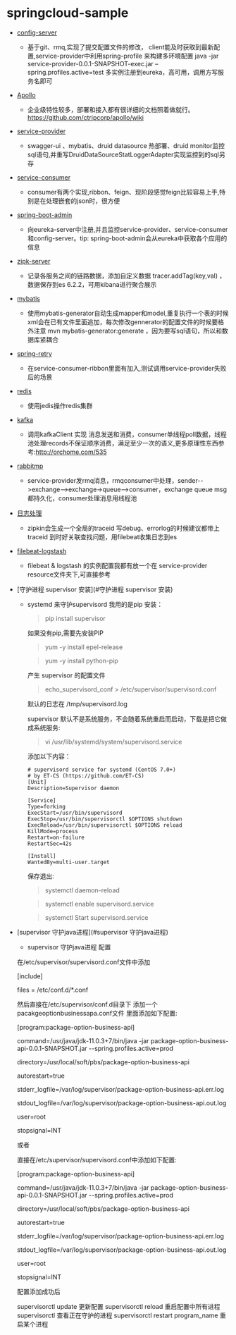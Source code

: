 # springcloud-sample


* [config-server](#config-server)
    *  基于git、rmq,实现了提交配置文件的修改， client能及时获取到最新配置,service-provider中利用spring-profile 来构建多环境配置 java -jar service-provider-0.0.1-SNAPSHOT-exec.jar –spring.profiles.active=test 多实例注册到eureka，高可用，调用方写服务名即可
    
* [Apollo](#config-server)
    * 企业级特性较多，部署和接入都有很详细的文档照着做就行。https://github.com/ctripcorp/apollo/wiki
    
* [service-provider](#service-provider)
    * swagger-ui 、mybatis、druid datasource 热部署、druid monitor监控sql语句,并重写DruidDataSourceStatLoggerAdapter实现监控到的sql另存
    
    
* [service-consumer](#service-consumer)
    * consumer有两个实现,ribbon、feign、现阶段感觉feign比较容易上手,特别是在处理嵌套的json时，很方便
    
    
* [spring-boot-admin](#spring-boot-admin)
    * 向eureka-server中注册,并且监控service-provider、service-consumer和config-server。tip: spring-boot-admin会从eureka中获取各个应用的信息
    
* [zipk-server](#zipk-server)
    * 记录各服务之间的链路数据，添加自定义数据 tracer.addTag(key,val) ，数据保存到es 6.2.2，可用kibana进行聚合展示
    
    
* [mybatis](#mybatis)
    * 使用mybatis-generator自动生成mapper和model,重复执行一个表的时候xml会在已有文件里面追加，每次修改gennerator的配置文件的时候要格外注意 mvn mybatis-generator:generate  ，因为要写sql语句，所以和数据库紧耦合
    
* [spring-retry](#spring-retry)
    * 在service-consumer-ribbon里面有加入,测试调用service-provider失败后的场景
    
* [redis](#redis)
    * 使用jedis操作redis集群
        
* [kafka](#kafka)
    * 调用kafkaClient 实现 消息发送和消费，consumer单线程poll数据，线程池处理records不保证顺序消费，满足至少一次的语义,更多原理性东西参考:http://orchome.com/535

	
* [rabbitmp](#rabbitmp)
    * service-provider发rmq消息，rmqconsumer中处理，sender-->exchange-->exchange->queue-->consumer，exchange queue msg 都持久化，consumer处理消息用线程池
    
    	
* [日志处理](#日志处理)
    * zipkin会生成一个全局的traceid 写debug、errorlog的时候建议都带上traceid 到时好关联查找问题，用filebeat收集日志到es
    
* [filebeat-logstash](#filebeat-logstash)
    * filebeat & logstash 的实例配置我都有放一个在 service-provider resource文件夹下,可直接参考
    
    
    
    
    
    
* [守护进程 supervisor 安装](#守护进程 supervisor 安装)
  * systemd 来守护supervisord
  我用的是pip 安装：
  
	> pip install supervisor
	
	如果没有pip,需要先安装PIP
	
	> yum -y install epel-release
	
	> yum -y install python-pip
	
	产生 supervisor 的配置文件
	
	> echo_supervisord_conf > /etc/supervisor/supervisord.conf
	
	默认的日志在 /tmp/supervisord.log

	supervisor 默认不是系统服务，不会随着系统重启而启动，下载是把它做成系统服务:
	
	> vi /usr/lib/systemd/system/supervisord.service
	
	添加以下内容：
	
		# supervisord service for systemd (CentOS 7.0+)
		# by ET-CS (https://github.com/ET-CS)
		[Unit]
		Description=Supervisor daemon

		[Service]
		Type=forking
		ExecStart=/usr/bin/supervisord
		ExecStop=/usr/bin/supervisorctl $OPTIONS shutdown
		ExecReload=/usr/bin/supervisorctl $OPTIONS reload
		KillMode=process
		Restart=on-failure
		RestartSec=42s

		[Install]
		WantedBy=multi-user.target

	保存退出:
	
	> systemctl daemon-reload
	
	> systemctl enable supervisord.service
	
	> systemctl Start supervisord.service

    
* [supervisor 守护java进程](#supervisor 守护java进程)

  * supervisor 守护java进程 配置

  在/etc/supervisor/supervisord.conf文件中添加 
  
  [include]

  files = /etc/conf.d/*.conf 
  
  然后直接在/etc/supervisor/conf.d目录下 添加一个 pacakgeoptionbusinessapa.conf文件 里面添加如下配置:
    
  [program:package-option-business-api] 

  command=/usr/java/jdk-11.0.3+7/bin/java -jar package-option-business-api-0.0.1-SNAPSHOT.jar --spring.profiles.active=prod

  directory=/usr/local/soft/pbs/package-option-business-api

  autorestart=true

  stderr_logfile=/var/log/supervisor/package-option-business-api.err.log

  stdout_logfile=/var/log/supervisor/package-option-business-api.out.log

  user=root

  stopsignal=INT



  
  或者

  直接在/etc/supervisor/supervisord.conf中添加如下配置:
  
  [program:package-option-business-api] 

  command=/usr/java/jdk-11.0.3+7/bin/java -jar package-option-business-api-0.0.1-SNAPSHOT.jar --spring.profiles.active=prod

  directory=/usr/local/soft/pbs/package-option-business-api

  autorestart=true

  stderr_logfile=/var/log/supervisor/package-option-business-api.err.log

  stdout_logfile=/var/log/supervisor/package-option-business-api.out.log

  user=root

  stopsignal=INT

  配置添加成功后 

  supervisorctl update 更新配置   supervisorctl reload 重启配置中所有进程  supervisorctl 查看正在守护的进程  supervisorctl restart program_name 重启某个进程

  

